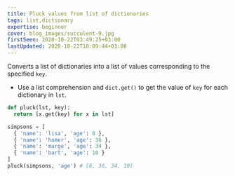 ```yaml
---
title: Pluck values from list of dictionaries
tags: list,dictionary
expertise: beginner
cover: blog_images/succulent-9.jpg
firstSeen: 2020-10-22T03:49:25+03:00
lastUpdated: 2020-10-22T10:09:44+03:00
---
```


Converts a list of dictionaries into a list of values corresponding to the specified `key`.

- Use a list comprehension and `dict.get()` to get the value of `key` for each dictionary in `lst`.

```py
def pluck(lst, key):
  return [x.get(key) for x in lst]
```

```py
simpsons = [
  { 'name': 'lisa', 'age': 8 },
  { 'name': 'homer', 'age': 36 },
  { 'name': 'marge', 'age': 34 },
  { 'name': 'bart', 'age': 10 }
]
pluck(simpsons, 'age') # [8, 36, 34, 10]
```
